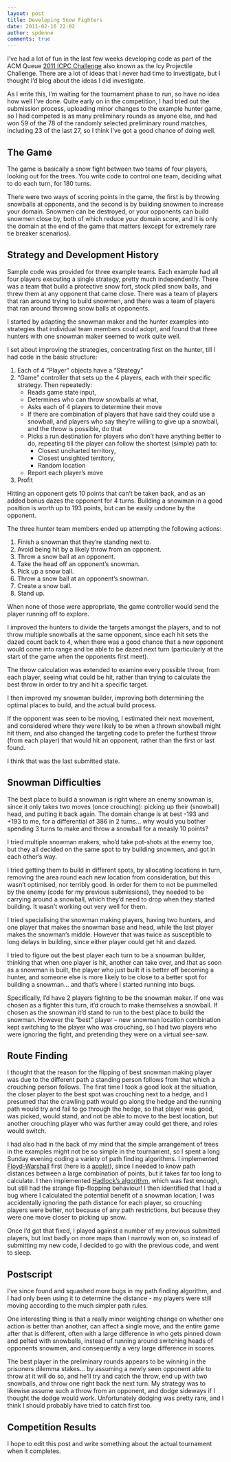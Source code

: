 ```yaml
---
layout: post
title: Developing Snow Fighters
date: 2011-02-16 22:02
author: spdenne
comments: true
---
```

I’ve had a lot of fun in the last few weeks developing code as part of the ACM Queue
[2011 ICPC Challenge](http://queue.acm.org/icpc/) also known as the Icy Projectile Challenge.
There are a lot of ideas that I never had time to investigate,
but I thought I’d blog about the ideas I did investigate.

<!--more-->

As I write this, I’m waiting for the tournament phase to run, so have no idea how well I’ve done. Quite early on in
the competition, I had tried out the submission process, uploading minor changes to the example hunter game, so I had
competed is as many preliminary rounds as anyone else, and had won 59 of the 78 of the randomly selected preliminary
round matches, including 23 of the last 27, so I think I’ve got a good chance of doing well.

## The Game

The game is basically a snow fight between two teams of four players, looking out for the trees. You write code to
control one team, deciding what to do each turn, for 180 turns.

There were two ways of scoring points in the game, the first is by throwing snowballs at opponents, and the second is
by building snowmen to increase your domain. Snowmen can be destroyed, or your opponents can build snowmen close by,
both of which reduce your domain score, and it is only the domain at the end of the game that matters (except for
extremely rare tie breaker scenarios).

## Strategy and Development History

Sample code was provided for three example teams. Each example had all four players executing a single strategy, pretty
much independently. There was a team that build a protective snow fort, stock piled snow balls, and threw them at any
opponent that came close. There was a team of players that ran around trying to build snowmen, and there was a team of
players that ran around throwing snow balls at opponents.

I started by adapting the snowman maker and the hunter examples into strategies that individual team members could
adopt, and found that three hunters with one snowman maker seemed to work quite well.

I set about improving the strategies, concentrating first on the hunter, till I had code in the basic structure:

1. Each of 4 “Player” objects have a “Strategy”
2. “Game” controller that sets up the 4 players, each with their specific strategy. Then repeatedly:
   * Reads game state input,
   * Determines who can throw snowballs at what,
   * Asks each of 4 players to determine their move
   * If there are combination of players that have said they could use a snowball, and players who say they’re willing to give up a snowball, and the throw is possible, do that
   * Picks a run destination for players who don’t have anything better to do, repeating till the player can follow the shortest (simple) path to:
     * Closest uncharted territory,
     * Closest unsighted territory,
     * Random location
   * Report each player’s move
3. Profit

Hitting an opponent gets 10 points that can’t be taken back, and as an added bonus dazes the opponent for 4 turns.
Building a snowman in a good position is worth up to 193 points, but can be easily undone by the opponent.

The three hunter team members ended up attempting the following actions:

1. Finish a snowman that they’re standing next to.
2. Avoid being hit by a likely throw from an opponent.
3. Throw a snow ball at an opponent.
4. Take the head off an opponent’s snowman.
5. Pick up a snow ball.
6. Throw a snow ball at an opponent’s snowman.
7. Create a snow ball.
8. Stand up.

When none of those were appropriate, the game controller would send the player running off to explore.

I improved the hunters to divide the targets amongst the players, and to not throw multiple snowballs at the same
opponent, since each hit sets the dazed count back to 4, when there was a good chance that a new opponent would come
into range and be able to be dazed next turn (particularly at the start of the game when the opponents first meet).

The throw calculation was extended to examine every possible throw, from each player, seeing what could be hit, rather
than trying to calculate the best throw in order to try and hit a specific target.

I then improved my snowman builder, improving both determining the optimal places to build, and the actual build
process.

If the opponent was seen to be moving, I estimated their next movement, and considered where they were likely to be
when a thrown snowball might hit them, and also changed the targeting code to prefer the furthest throw (from each
player) that would hit an opponent, rather than the first or last found.

I think that was the last submitted state.

## Snowman Difficulties

The best place to build a snowman is right where an enemy snowman is, since it only takes two moves (once crouching):
picking up their (snowball) head, and putting it back again. The domain change is at best -193 and +193 to me, for a
differential of 386 in 2 turns… why would you bother spending 3 turns to make and throw a snowball for a measly 10
points?

I tried multiple snowman makers, who’d take pot-shots at the enemy too, but they all decided on the same spot to try
building snowmen, and got in each other’s way.

I tried getting them to build in different spots, by allocating locations in turn, removing the area round each new
location from consideration, but this wasn’t optimised, nor terribly good. In order for them to not be pummelled by
the enemy (code for my previous submissions), they needed to be carrying around a snowball, which they’d need to drop
when they started building. It wasn’t working out very well for them.

I tried specialising the snowman making players, having two hunters, and one player that makes the snowman base and
head, while the last player makes the snowman’s middle. However that was twice as susceptible to long delays in
building, since either player could get hit and dazed.

I tried to figure out the best player each turn to be a snowman builder, thinking that when one player is hit, another
can take over, and that as soon as a snowman is built, the player who just built it is better off becoming a hunter, and
someone else is more likely to be close to a better spot for building a snowman… and that’s where I started running
into bugs.

Specifically, I’d have 2 players fighting to be the snowman maker. If one was chosen as a fighter this turn, it’d
crouch to make themselves a snowball. If chosen as the snowman it’d stand to run to the best place to build the
snowman. However the “best” player – new snowman location combination kept switching to the player who was
crouching, so I had two players who were ignoring the fight, and pretending they were on a virtual see-saw.

## Route Finding

I thought that the reason for the flipping of best snowman making player was due to the different path a standing
person follows from that which a crouching person follows. The first time I took a good look at the situation, the
closer player to the best spot was crouching next to a hedge, and I presumed that the crawling path would go along the
hedge and the running path would try and fail to go through the hedge, so that player was good, was picked, would stand,
and not be able to move to the best location, but another crouching player who was further away could get there, and
roles would switch.

I had also had in the back of my mind that the simple arrangement of trees in the examples might not be so simple in
the tournament, so I spent a long Sunday evening coding a variety of path finding algorithms. I implemented
[Floyd-Warshall](http://en.wikipedia.org/wiki/Floyd%E2%80%93Warshall_algorithm) first (here is a
[applet](http://students.ceid.upatras.gr/~papagel/project/kef5_7_2.htm)), since I needed to know path distances between
a large combination of points, but it takes far too long to calculate. 
I then implemented [Hadlock’s algorithm](http://cadapplets.lafayette.edu/HadlockRouter/HadlockRouter.html), which was fast enough, but still had the
strange flip-flopping behaviour! I then identified that I had a bug where I calculated the potential benefit of a
snowman location; I was accidentally ignoring the path distance for each player, so crouching players were better, not
because of any path restrictions, but because they were one move closer to picking up snow.

Once I’d got that fixed, I played against a number of my previous submitted players, but lost badly on more maps than
I narrowly won on, so instead of submitting my new code, I decided to go with the previous code, and went to sleep.

## Postscript

I’ve since found and squashed more bugs in my path finding algorithm, and I had only been using it to determine the
distance - my players were still moving according to the much simpler path rules.

One interesting thing is that a really minor weighting change on whether one action is better than another, can affect
a single move, and the entire game after that is different, often with a large difference in who gets pinned down and
pelted with snowballs, instead of running around switching heads of opponents snowmen, and consequently a very large
difference in scores.

The best player in the preliminary rounds appears to be winning in the prisoners dilemma stakes… by assuming a newly
seen opponent able to throw at it will do so, and he’ll try and catch the throw, end up with two snowballs, and throw
one right back the next turn. My strategy was to likewise assume such a throw from an opponent, and dodge sideways if I
thought the dodge would work. Unfortunately dodging was pretty rare, and I think I should probably have tried to catch
first too.

## Competition Results

I hope to edit this post and write something about the actual tournament when it completes.
